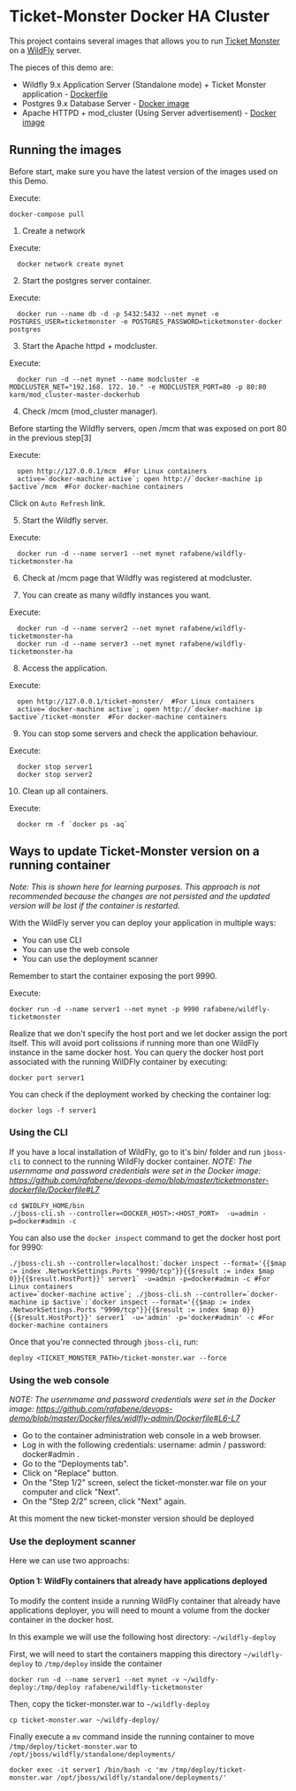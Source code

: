 # Ticket-Monster Docker HA Cluster



This project contains several images that allows you to run [Ticket Monster](http://www.jboss.org/ticket-monster/) on a [WildFly](http://www.wildfly.org) server.

The pieces of this demo are:

- Wildfly 9.x Application Server (Standalone mode) + Ticket Monster application - [Dockerfile](Dockerfile)
- Postgres 9.x Database Server - [Docker image](https://hub.docker.com/_/postgres/)
- Apache HTTPD + mod_cluster (Using Server advertisement) - [Docker image](https://hub.docker.com/r/karm/mod_cluster-master-dockerhub/)

## Running the images


Before start, make sure you have the latest version of the images used on this Demo.

Execute:

    docker-compose pull


1. Create a network

  Execute:
  
      docker network create mynet


2. Start the postgres server container.

  Execute:

      docker run --name db -d -p 5432:5432 --net mynet -e POSTGRES_USER=ticketmonster -e POSTGRES_PASSWORD=ticketmonster-docker postgres



3. Start the Apache httpd + modcluster.

  Execute:

      docker run -d --net mynet --name modcluster -e MODCLUSTER_NET="192.168. 172. 10." -e MODCLUSTER_PORT=80 -p 80:80 karm/mod_cluster-master-dockerhub


4. Check /mcm (mod_cluster manager).

  Before starting the Wildfly servers, open /mcm that was exposed on port 80 in the previous step[3]

  Execute:

      open http://127.0.0.1/mcm  #For Linux containers
      active=`docker-machine active`; open http://`docker-machine ip $active`/mcm  #For docker-machine containers

  Click on `Auto Refresh` link.

5. Start the Wildfly server.

  Execute:

      docker run -d --name server1 --net mynet rafabene/wildfly-ticketmonster-ha


6. Check at /mcm page that Wildfly was registered at modcluster.

7. You can create as many wildfly instances you want.

  Execute:

      docker run -d --name server2 --net mynet rafabene/wildfly-ticketmonster-ha
      docker run -d --name server3 --net mynet rafabene/wildfly-ticketmonster-ha

8. Access the application.

  Execute:

      open http://127.0.0.1/ticket-monster/  #For Linux containers
      active=`docker-machine active`; open http://`docker-machine ip $active`/ticket-monster  #For docker-machine containers


9. You can stop some servers and check the application behaviour.

  Execute:

      docker stop server1
      docker stop server2

10. Clean up all containers.

  Execute:

      docker rm -f `docker ps -aq`

## Ways to update Ticket-Monster version on a running container


_Note: This is shown here for learning purposes. This approach is not recommended because the changes are not persisted and the updated version will be lost if the container is restarted._

With the WildFly server you can deploy your application in multiple ways:

- You can use CLI
- You can use the web console
- You can use the deployment scanner

Remember to start the container exposing the port 9990.

  Execute:

    docker run -d --name server1 --net mynet -p 9990 rafabene/wildfly-ticketmonster


Realize that we don't specify the host port and we let docker assign the port itself. This will avoid port colissions if running more than one WildFly instance in the same docker host.
You can query the docker host port associated with the running WilDFly container by executing:

    docker port server1


You can check if the deployment worked by checking the container log:

    docker logs -f server1


### Using the CLI

If you have a local installation of WildFly, go to it's bin/ folder and run `jboss-cli` to connect to the running WildFly docker container.
_NOTE: The usernmame and password credentials were set in the Docker image: <https://github.com/rafabene/devops-demo/blob/master/ticketmonster-dockerfile/Dockerfile#L7>_

    cd $WIDLFY_HOME/bin
    ./jboss-cli.sh --controller=<DOCKER_HOST>:<HOST_PORT>  -u=admin -p=docker#admin -c

You can also use the `docker inspect` command to get the docker host port for 9990:

    ./jboss-cli.sh --controller=localhost:`docker inspect --format='{{$map := index .NetworkSettings.Ports "9990/tcp"}}{{$result := index $map 0}}{{$result.HostPort}}' server1` -u=admin -p=docker#admin -c #For Linux containers
    active=`docker-machine active`; ./jboss-cli.sh --controller=`docker-machine ip $active`:`docker inspect --format='{{$map := index .NetworkSettings.Ports "9990/tcp"}}{{$result := index $map 0}}{{$result.HostPort}}' server1` -u='admin' -p='docker#admin' -c #For docker-machine containers

Once that you're connected through `jboss-cli`, run:

    deploy <TICKET_MONSTER_PATH>/ticket-monster.war --force


### Using the web console


_NOTE: The usernmame and password credentials were set in the Docker image: <https://github.com/rafabene/devops-demo/blob/master/Dockerfiles/widlfly-admin/Dockerfile#L6-L7>_

- Go to the container administration web console in a web browser.
- Log in with the following credentials: username: admin / password: docker#admin .
- Go to the "Deployments tab".
- Click on "Replace" button.
- On the "Step 1/2" screen, select the ticket-monster.war file on your computer and click "Next".
- On the "Step 2/2" screen, click "Next" again.

At this moment the new ticket-monster version should be deployed

### Use the deployment scanner

Here we can use two approachs:

#### Option 1: WildFly containers that already have applications deployed

To modify the content inside a running WildFly container that already have applications deployer, you will need to mount a volume from the docker container in the docker host.

In this example we will use the following host directory: `~/wildfly-deploy`

First, we will need to start the containers mapping this directory `~/wildfly-deploy` to `/tmp/deploy` inside the container

    docker run -d --name server1 --net mynet -v ~/wildfy-deploy:/tmp/deploy rafabene/wildfly-ticketmonster


Then, copy the ticker-monster.war to `~/wildfly-deploy`

    cp ticket-monster.war ~/wildfy-deploy/


Finally execute a `mv` command inside the running container to move `/tmp/deploy/ticket-monster.war` to `/opt/jboss/wildfly/standalone/deployments/`

    docker exec -it server1 /bin/bash -c 'mv /tmp/deploy/ticket-monster.war /opt/jboss/wildfly/standalone/deployments/'


